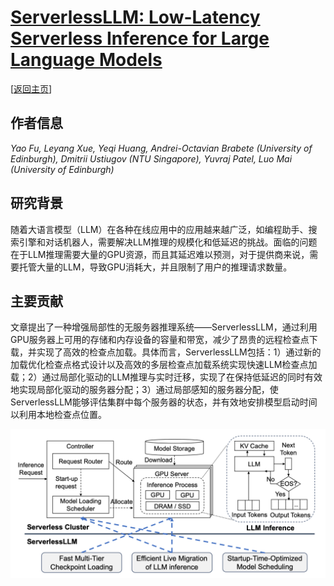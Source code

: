 # [ServerlessLLM: Low-Latency Serverless Inference for Large Language Models](https://www.usenix.org/conference/osdi24/presentation/fu)

\[[返回主页](https://github.com/withhaotian/awesome-edge-AI-papers.git)\]

## 作者信息
*Yao Fu, Leyang Xue, Yeqi Huang, Andrei-Octavian Brabete (University of Edinburgh), Dmitrii Ustiugov (NTU Singapore), Yuvraj Patel, Luo Mai (University of Edinburgh)*

## 研究背景
随着大语言模型（LLM）在各种在线应用中的应用越来越广泛，如编程助手、搜索引擎和对话机器人，需要解决LLM推理的规模化和低延迟的挑战。面临的问题在于LLM推理需要大量的GPU资源，而且其延迟难以预测，对于提供商来说，需要托管大量的LLM，导致GPU消耗大，并且限制了用户的推理请求数量。

## 主要贡献
文章提出了一种增强局部性的无服务器推理系统——ServerlessLLM，通过利用GPU服务器上可用的存储和内存设备的容量和带宽，减少了昂贵的远程检查点下载，并实现了高效的检查点加载。具体而言，ServerlessLLM包括：1）通过新的加载优化检查点格式设计以及高效的多层检查点加载系统实现快速LLM检查点加载；2）通过局部化驱动的LLM推理与实时迁移，实现了在保持低延迟的同时有效地实现局部化驱动的服务器分配；3）通过局部感知的服务器分配，使ServerlessLLM能够评估集群中每个服务器的状态，并有效地安排模型启动时间以利用本地检查点位置。

![](../../figs/osdi24-serverlessllm.png)